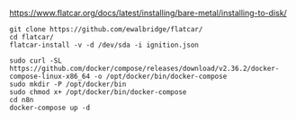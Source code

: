 https://www.flatcar.org/docs/latest/installing/bare-metal/installing-to-disk/
~~~
git clone https://github.com/ewalbridge/flatcar/
cd flatcar/
flatcar-install -v -d /dev/sda -i ignition.json
~~~

~~~
sudo curl -SL https://github.com/docker/compose/releases/download/v2.36.2/docker-compose-linux-x86_64 -o /opt/docker/bin/docker-compose
sudo mkdir -P /opt/docker/bin
sudo chmod x+ /opt/docker/bin/docker-compose
cd n8n
docker-compose up -d
~~~

